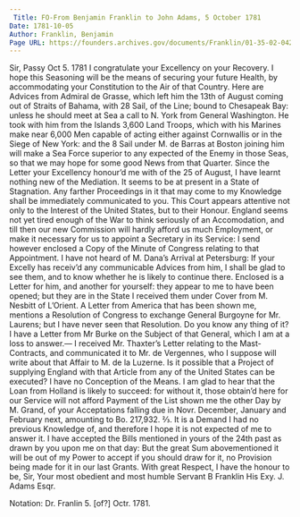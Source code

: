 ```yaml
---
 Title: FO-From Benjamin Franklin to John Adams, 5 October 1781
Date: 1781-10-05
Author: Franklin, Benjamin
Page URL: https://founders.archives.gov/documents/Franklin/01-35-02-0427
---
```


Sir,
Passy Oct 5. 1781
I congratulate your Excellency on your Recovery. I hope this Seasoning will be the means of securing your future Health, by accommodating your Constitution to the Air of that Country.
Here are Advices from Admiral de Grasse, which left him the 13th of August coming out of Straits of Bahama, with 28 Sail, of the Line; bound to Chesapeak Bay: unless he should meet at Sea a call to N. York from General Washington. He took with him from the Islands 3,600 Land Troops, which with his Marines make near 6,000 Men capable of acting either against Cornwallis or in the Siege of New York: and the 8 Sail under M. de Barras at Boston joining him will make a Sea Force superior to any expected of the Enemy in those Seas, so that we may hope for some good News from that Quarter.
Since the Letter your Excellency honour’d me with of the 25 of August, I have learnt nothing new of the Mediation. It seems to be at present in a State of Stagnation. Any farther Proceedings in it that may come to my Knowledge shall be immediately communicated to you. This Court appears attentive not only to the Interest of the United States, but to their Honour. England seems not yet tired enough of the War to think seriously of an Accomodation, and till then our new Commission will hardly afford us much Employment, or make it necessary for us to appoint a Secretary in its Service: I send however enclosed a Copy of the Minute of Congress relating to that Appointment. I have not heard of M. Dana’s Arrival at Petersburg: If your Excelly has receiv’d any communicable Advices from him, I shall be glad to see them, and to know whether he is likely to continue there. Enclosed is a Letter for him, and another for yourself: they appear to me to have been opened; but they are in the State I received them under Cover from M. Nesbitt of L’Orient.
A Letter from America that has been shown me, mentions a Resolution of Congress to exchange General Burgoyne for Mr. Laurens; but I have never seen that Resolution. Do you know any thing of it? I have a Letter from Mr Burke on the Subject of that General, which I am at a loss to answer.—
I received Mr. Thaxter’s Letter relating to the Mast-Contracts, and communicated it to Mr. de Vergennes, who I suppose will write about that Affair to M. de la Luzerne. Is it possible that a Project of supplying England with that Article from any of the United States can be executed? I have no Conception of the Means.
I am glad to hear that the Loan from Holland is likely to succeed: for without it, those obtain’d here for our Service will not afford Payment of the List shown me the other Day by M. Grand, of your Acceptations falling due in Novr. December, January and February next, amounting to Bo. 217,932. ⅔. It is a Demand I had no previous Knowledge of, and therefore I hope it is not expected of me to answer it. I have accepted the Bills mentioned in yours of the 24th past as drawn by you upon me on that day: But the great Sum abovementioned it will be out of my Power to accept if you should draw for it, no Provision being made for it in our last Grants.
With great Respect, I have the honour to be, Sir, Your most obedient and most humble Servant
B Franklin
His Exy. J. Adams Esqr.
 
Notation: Dr. Franlin 5. [of?] Octr. 1781.

